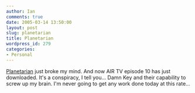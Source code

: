 ```yaml
---
author: Ian
comments: true
date: 2005-03-14 13:50:00
layout: post
slug: planetarian
title: Planetarian
wordpress_id: 279
categories:
- Personal
---
```


<a href=http://planetarian.insani.org/>Planetarian</a> just broke my mind.  And now AIR TV episode 10 has just downloaded.  It's a conspiracy, I tell you...  Damn Key and their capability to screw up my brain.  I'm never going to get any work done today at this rate...
